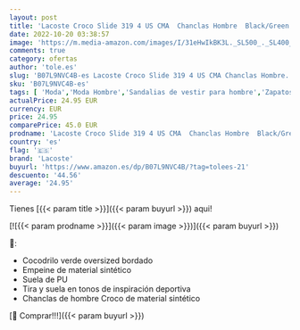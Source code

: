 ```yaml
---
layout: post
title: 'Lacoste Croco Slide 319 4 US CMA  Chanclas Hombre  Black/Green  43 EU'
date: 2022-10-20 03:38:57
image: 'https://m.media-amazon.com/images/I/31eHwIkBK3L._SL500_._SL400_.jpg'
comments: true
category: ofertas
author: 'tole.es'
slug: 'B07L9NVC4B-es Lacoste Croco Slide 319 4 US CMA Chanclas Hombre...'
sku: 'B07L9NVC4B-es'
tags: [ 'Moda','Moda Hombre','Sandalias de vestir para hombre','Zapatos para hombre','chanclas','lacoste','🇪🇸', ]
actualPrice: 24.95 EUR
currency: EUR
price: 24.95
comparePrice: 45.0 EUR
prodname: 'Lacoste Croco Slide 319 4 US CMA  Chanclas Hombre  Black/Green  43 EU'
country: 'es'
flag: '🇪🇸'
brand: 'Lacoste'
buyurl: 'https://www.amazon.es/dp/B07L9NVC4B/?tag=tolees-21'
descuento: '44.56'
average: '24.95'
---
```


Tienes [{{< param title >}}]({{< param buyurl >}}) aqui!

[![{{< param prodname >}}]({{< param image >}})]({{< param buyurl >}})

🔎:

- Cocodrilo verde oversized bordado
- Empeine de material sintético
- Suela de PU
- Tira y suela en tonos de inspiración deportiva
- Chanclas de hombre Croco de material sintético

[🛒 Comprar!!!]({{< param buyurl >}})
